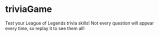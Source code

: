 # triviaGame

Test your League of Legends trivia skills! Not every question will appear every time, so replay it to see them all!
